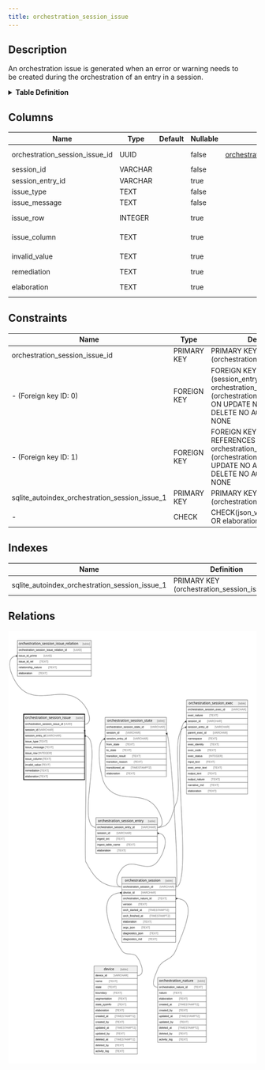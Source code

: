 ```yaml
---
title: orchestration_session_issue
---
```


## Description

An orchestration issue is generated when an error or warning needs to\
be created during the orchestration of an entry in a session.

<details>
<summary><strong>Table Definition</strong></summary>

```sql
CREATE TABLE "orchestration_session_issue" (
    "orchestration_session_issue_id" UUID PRIMARY KEY NOT NULL,
    "session_id" VARCHAR NOT NULL,
    "session_entry_id" VARCHAR,
    "issue_type" TEXT NOT NULL,
    "issue_message" TEXT NOT NULL,
    "issue_row" INTEGER,
    "issue_column" TEXT,
    "invalid_value" TEXT,
    "remediation" TEXT,
    "elaboration" TEXT CHECK(json_valid(elaboration) OR elaboration IS NULL),
    FOREIGN KEY("session_id") REFERENCES "orchestration_session"("orchestration_session_id"),
    FOREIGN KEY("session_entry_id") REFERENCES "orchestration_session_entry"("orchestration_session_entry_id")
)
```

</details>

## Columns

| Name                           | Type    | Default | Nullable | Children                                                                                                                  | Parents                                                                                                 | Comment                                                                            |
| ------------------------------ | ------- | ------- | -------- | ------------------------------------------------------------------------------------------------------------------------- | ------------------------------------------------------------------------------------------------------- | ---------------------------------------------------------------------------------- |
| orchestration_session_issue_id | UUID    |         | false    | [orchestration_session_issue_relation](/surveilr/reference/db/surveilr-state-schema/orchestration_session_issue_relation) |                                                                                                         | orchestration_session_issue primary key and internal label (UUID)                  |
| session_id                     | VARCHAR |         | false    |                                                                                                                           | [orchestration_session](/surveilr/reference/db/surveilr-state-schema/orchestration_session)             | {"isSqlDomainZodDescrMeta":true,"isVarChar":true}                                  |
| session_entry_id               | VARCHAR |         | true     |                                                                                                                           | [orchestration_session_entry](/surveilr/reference/db/surveilr-state-schema/orchestration_session_entry) | {"isSqlDomainZodDescrMeta":true,"isVarChar":true}                                  |
| issue_type                     | TEXT    |         | false    |                                                                                                                           |                                                                                                         | The category of an issue                                                           |
| issue_message                  | TEXT    |         | false    |                                                                                                                           |                                                                                                         | The human-friendly message for an issue                                            |
| issue_row                      | INTEGER |         | true     |                                                                                                                           |                                                                                                         | The row number in which the issue occurred (may be NULL if not applicable)         |
| issue_column                   | TEXT    |         | true     |                                                                                                                           |                                                                                                         | The name of the column in which the issue occurred (may be NULL if not applicable) |
| invalid_value                  | TEXT    |         | true     |                                                                                                                           |                                                                                                         | The invalid value which caused the issue (may be NULL if not applicable)           |
| remediation                    | TEXT    |         | true     |                                                                                                                           |                                                                                                         | If the issue is correctable, explain how to correct it.                            |
| elaboration                    | TEXT    |         | true     |                                                                                                                           |                                                                                                         | isse-specific attributes/properties in JSON ("custom data")                        |

## Constraints

| Name                                           | Type        | Definition                                                                                                                                                |
| ---------------------------------------------- | ----------- | --------------------------------------------------------------------------------------------------------------------------------------------------------- |
| orchestration_session_issue_id                 | PRIMARY KEY | PRIMARY KEY (orchestration_session_issue_id)                                                                                                              |
| - (Foreign key ID: 0)                          | FOREIGN KEY | FOREIGN KEY (session_entry_id) REFERENCES orchestration_session_entry (orchestration_session_entry_id) ON UPDATE NO ACTION ON DELETE NO ACTION MATCH NONE |
| - (Foreign key ID: 1)                          | FOREIGN KEY | FOREIGN KEY (session_id) REFERENCES orchestration_session (orchestration_session_id) ON UPDATE NO ACTION ON DELETE NO ACTION MATCH NONE                   |
| sqlite_autoindex_orchestration_session_issue_1 | PRIMARY KEY | PRIMARY KEY (orchestration_session_issue_id)                                                                                                              |
| -                                              | CHECK       | CHECK(json_valid(elaboration) OR elaboration IS NULL)                                                                                                     |

## Indexes

| Name                                           | Definition                                   |
| ---------------------------------------------- | -------------------------------------------- |
| sqlite_autoindex_orchestration_session_issue_1 | PRIMARY KEY (orchestration_session_issue_id) |

## Relations

![er](../../../../../../assets/orchestration_session_issue.svg)

